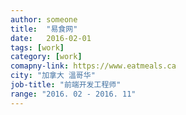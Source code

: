 ```yaml
---
author: someone
title:  "易食网"
date:   2016-02-01
tags: [work]
category: [work]
comapny-link: https://www.eatmeals.ca
city: "加拿大 溫哥华"
job-title: "前端开发工程师"
range: "2016. 02 - 2016. 11"
---
```

